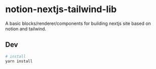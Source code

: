 # notion-nextjs-tailwind-lib

A basic blocks/renderer/components for building nextjs site based on notion and tailwind.

## Dev

```bash
# install
yarn install
```